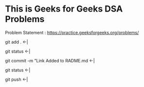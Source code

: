 # This is Geeks for Geeks DSA Problems

Problem Statement : https://practice.geeksforgeeks.org/problems/

git add . <-|

git status <-|

git commit -m "Link Added to RADME.md <-|

git status <-|

git push <-|

